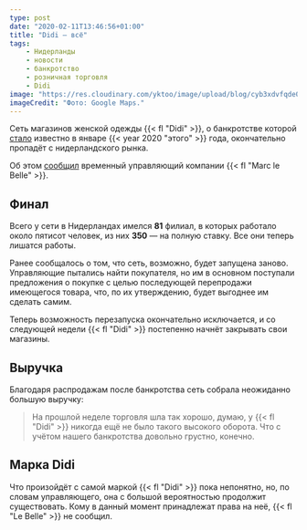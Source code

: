 ```yaml
---
type: post
date: "2020-02-11T13:46:56+01:00"
title: "Didi — всё"
tags:
    - Нидерланды
    - новости
    - банкротство
    - розничная торговля
    - Didi
image: "https://res.cloudinary.com/yktoo/image/upload/blog/cyb3xdvfqde0widn1nxn.jpg"
imageCredit: "Фото: Google Maps."
---
```


Сеть магазинов женской одежды {{< fl "Didi" >}}, о банкротстве которой [стало](https://www.nu.nl/economie/6022306/damesmodeketen-didi-is-failliet-en-zoekt-koper.html) известно в январе {{< year 2020 "этого" >}} года, окончательно пропадёт с нидерландского рынка.

Об этом [сообщил](https://www.rtlz.nl/business/artikel/5017231/geen-doorstart-modewinkels-didi-500-man-op-straat) временный управляющий компании {{< fl "Marc le Belle" >}}.

<!--more-->

## Финал

Всего у сети в Нидерландах имелся **81** филиал, в которых работало около пятисот человек, из них **350** — на полную ставку. Все они теперь лишатся работы.

Ранее сообщалось о том, что сеть, возможно, будет запущена заново. Управляющие пытались найти покупателя, но им в основном поступали предложения о покупке с целью последующей перепродажи имеющегося товара, что, по их утверждению, будет выгоднее им сделать самим.

Теперь возможность перезапуска окончательно исключается, и со следующей недели {{< fl "Didi" >}} постепенно начнёт закрывать свои магазины.

## Выручка

Благодаря распродажам после банкротства сеть собрала неожиданно большую выручку:

> На прошлой неделе торговля шла так хорошо, думаю, у {{< fl "Didi" >}} никогда ещё не было такого высокого оборота. Что с учётом нашего банкротства довольно грустно, конечно.

## Марка Didi

Что произойдёт с самой маркой {{< fl "Didi" >}} пока непонятно, но, по словам управляющего, она с большой вероятностью продолжит существовать. Кому в данный момент принадлежат права на неё, {{< fl "Le Belle" >}} не сообщил.
